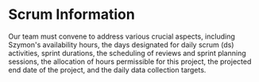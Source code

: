 # Scrum Information

Our team must convene to address various crucial aspects, including Szymon's availability hours, the days designated for 
daily scrum (ds) activities, sprint durations, the scheduling of reviews and sprint planning sessions, the allocation 
of hours permissible for this project, the projected end date of the project, and the daily data collection targets.